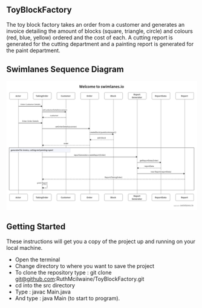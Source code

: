 ## ToyBlockFactory
The toy block factory takes an order from a customer and generates an invoice detailing the amount of blocks (square, triangle, circle) and colours (red, blue, yellow) ordered and the cost of each.  A cutting report is generated for the cutting department and a painting report is generated for the paint department.

## Swimlanes Sequence Diagram
![Swimlanes Sequence Diagram](https://github.com/RuthMcilwaine/ToyBlockFactory/blob/master/docs/toyblockfactory-sequence-diagram.png)

## Getting Started
These instructions will get you a copy of the project up and running on your local machine.

* Open the terminal
* Change directory to where you want to save the project
* To clone the repository type : git clone git@github.com:RuthMcilwaine/ToyBlockFactory.git
* cd into the src directory
* Type : javac Main.java
* And type : java Main (to start to program).
